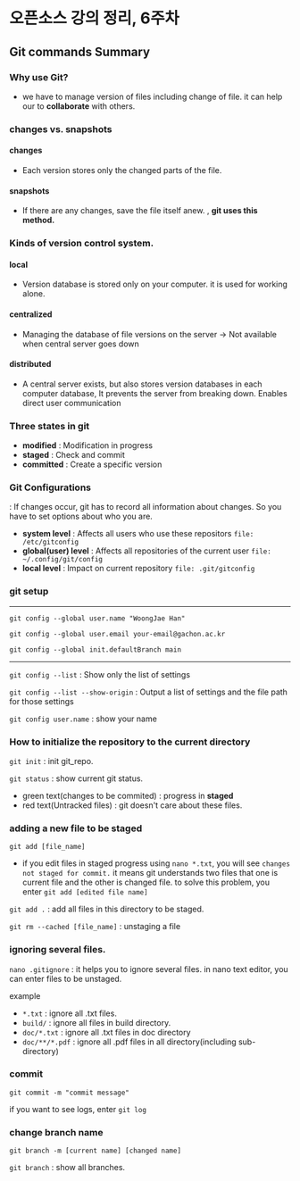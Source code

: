 # 오픈소스 강의 정리, 6주차

## Git commands Summary

### **Why use Git?**

- we have to manage version of files including change of file.
it can help our to **collaborate** with others.



### changes vs. snapshots

#### changes 
- Each version stores only the changed parts of the file.

#### snapshots
- If there are any changes, save the file itself anew.
, **git uses this method.**

### Kinds of version control system.

#### local
- Version database is stored only on your computer. it is used for working alone.

#### centralized
- Managing the database of file versions on the server
-> Not available when central server goes down

#### distributed
- A central server exists, but also stores version databases in each computer database,
It prevents the server from breaking down.
Enables direct user communication

### Three states in git

-  **modified**
: Modification in progress
-  **staged**
: Check and commit
- **committed**
: Create a specific version

### Git Configurations
: If changes occur, git has to record all information about changes. So you have to set options about who you are.

- **system level**
: Affects all users who use these repositors
`file: /etc/gitconfig`
- **global(user) level**
: Affects all repositories of the current user
`file: ~/.config/git/config`
- **local level**
: Impact on current repository
`file: .git/gitconfig`



### git setup

---
`git config --global user.name "WoongJae Han"`

`git config --global user.email your-email@gachon.ac.kr`

`git config --global init.defaultBranch main`

---

`git config --list` : Show only the list of settings

`git config --list --show-origin` : Output a list of settings and the file path for those settings

`git config user.name` : show your name

### How to initialize the repository to the current directory

`git init` : init git_repo.

`git status` : show current git status.
- green text(changes to be commited) : progress in **staged** 
- red text(Untracked files) : git doesn't care about these files.

### adding a new file to be staged
`git add [file_name]`

- if you edit files in staged progress using `nano *.txt`,
you will see `changes not staged for commit.`
it means git understands two files that one is current file and the other is changed file.
to solve this problem, you enter `git add [edited file name]`

`git add .` : add all files in this directory to be staged.

`git rm --cached [file_name]` : unstaging a file

### ignoring several files.

`nano .gitignore` : it helps you to ignore several files. in nano text editor, you can enter files to be unstaged.

example
- `*.txt` : ignore all .txt files.
- `build/` : ignore all files in build directory.
- `doc/*.txt` : ignore all .txt files in doc directory
- `doc/**/*.pdf` :  ignore all .pdf files in all directory(including sub-directory)

### commit

`git commit -m "commit message"`

if you want to see logs, enter `git log`


### change branch name
`git branch -m [current name] [changed name]`

`git branch` : show all branches.
